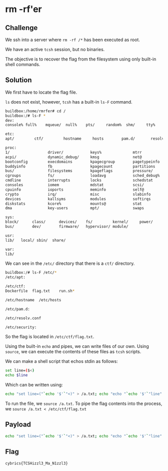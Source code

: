 # rm -rf'er

## Challenge

We ssh into a server where `rm -rf /*` has been executed as root.

We have an active `tcsh` session, but no binaries.

The objective is to recover the flag from the filesystem using only built-in shell commands.

## Solution

We first have to locate the flag file.

`ls` does not exist, however, `tcsh` has a built-in `ls-F` command.

```sh
buildbox:/home/rmrfer# cd /
buildbox:/# ls-F *
dev:
console% full%    mqueue/  null%    pts/     random%  shm/     tty%     urandom% zero%

etc:
apt/         ctf/         hostname     hosts        pam.d/       resolv.conf  security/

proc:
1/                 driver/            keys%              mtrr               sys/
acpi/              dynamic_debug/     kmsg               net@               sysrq-trigger
bootconfig         execdomains        kpagecgroup        pagetypeinfo       sysvipc/
buddyinfo          fb                 kpagecount         partitions         thread-self@
bus/               filesystems        kpageflags         pressure/          timer_list%
cgroups            fs/                loadavg            sched_debug%       tty/
cmdline            interrupts         locks              schedstat          uptime
consoles           iomem              mdstat             scsi/              version
cpuinfo            ioports            meminfo            self@              version_signature
crypto             irq/               misc               slabinfo           vmallocinfo
devices            kallsyms           modules            softirqs           vmstat
diskstats          kcore%             mounts@            stat               zoneinfo
dma                key-users          mpt/               swaps

sys:
block/      class/      devices/    fs/         kernel/     power/
bus/        dev/        firmware/   hypervisor/ module/

usr:
lib/   local/ sbin/  share/

var:
lib/
```

We can see in the `/etc/` directory that there is a `ctf/` directory.

```sh
buildbox:/# ls-F /etc/*
/etc/apt:

/etc/ctf:
Dockerfile  flag.txt    run.sh*

/etc/hostname  /etc/hosts

/etc/pam.d:

/etc/resolv.conf

/etc/security:
```

So the flag is located in `/etc/ctf/flag.txt`.

Using the built-in `echo` and pipes, we can write files of our own.
Using `source`, we can execute the contents of these files as `tcsh` scripts.

We can make a shell script that echos stdin as follows:

```sh
set line=($<)
echo $line
```

Which can be written using:

```sh
echo "set line=("`echo '$'`"<)" > /a.txt; echo "echo "`echo '$'`"line" >> /a.txt
```

To run the file, we `source /a.txt`.
To pipe the flag contents into the process, we `source /a.txt < /etc/ctf/flag.txt`

## Payload

```sh
echo "set line=("`echo '$'`"<)" > /a.txt; echo "echo "`echo '$'`"line" >> /a.txt; source /a.txt < /etc/ctf/flag.txt
```

## Flag

`cybrics{TCSHizzl3_Ma_N1zzl3}`

